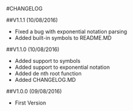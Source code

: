 #CHANGELOG

##V1.1.1 (10/08/2016)

* Fixed a bug with exponential notation parsing
* Added built-in symbols to README.MD

##V1.1.0 (10/08/2016)

* Added support to symbols
* Added support to exponential notation
* Added de nth root function
* Added CHANGELOG.MD

##V1.0.0 (09/08/2016)

* First Version
